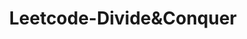 ---
layout: posts_by_category
categories: Leetcode-Divide&Conquer
title: Leetcode-Divide&Conquer
permalink: /category/Leetcode-Divide&Conquer
---